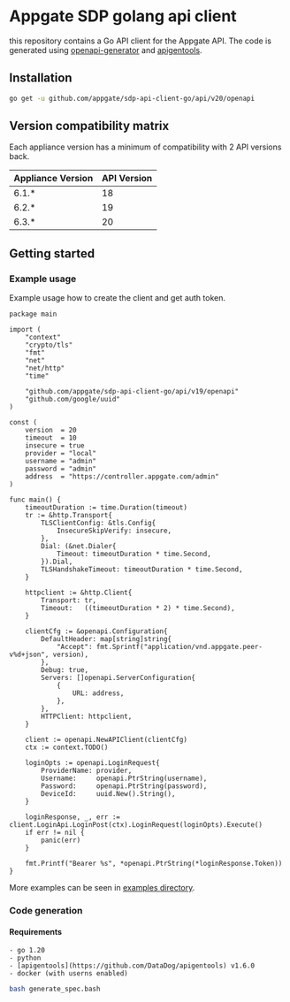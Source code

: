 # Appgate SDP golang api client

this repository contains a Go API client for the Appgate API.
The code is generated using [openapi-generator](https://github.com/OpenAPITools/openapi-generator) and [apigentools](https://github.com/DataDog/apigentools).


## Installation

```sh
go get -u github.com/appgate/sdp-api-client-go/api/v20/openapi
```

## Version compatibility matrix

Each appliance version has a minimum of compatibility with 2 API versions back.

| Appliance Version 	| API Version 	|
|-------------------	|-------------	|
| 6.1.*             	| 18          	|
| 6.2.*             	| 19          	|
| 6.3.*             	| 20          	|



## Getting started

### Example usage

Example usage how to create the client and get auth token.

```golang
package main

import (
	"context"
	"crypto/tls"
	"fmt"
	"net"
	"net/http"
	"time"

	"github.com/appgate/sdp-api-client-go/api/v19/openapi"
	"github.com/google/uuid"
)

const (
	version  = 20
	timeout  = 10
	insecure = true
	provider = "local"
	username = "admin"
	password = "admin"
	address  = "https://controller.appgate.com/admin"
)

func main() {
	timeoutDuration := time.Duration(timeout)
	tr := &http.Transport{
		TLSClientConfig: &tls.Config{
			InsecureSkipVerify: insecure,
		},
		Dial: (&net.Dialer{
			Timeout: timeoutDuration * time.Second,
		}).Dial,
		TLSHandshakeTimeout: timeoutDuration * time.Second,
	}

	httpclient := &http.Client{
		Transport: tr,
		Timeout:   ((timeoutDuration * 2) * time.Second),
	}

	clientCfg := &openapi.Configuration{
		DefaultHeader: map[string]string{
			"Accept": fmt.Sprintf("application/vnd.appgate.peer-v%d+json", version),
		},
		Debug: true,
		Servers: []openapi.ServerConfiguration{
			{
				URL: address,
			},
		},
		HTTPClient: httpclient,
	}

	client := openapi.NewAPIClient(clientCfg)
	ctx := context.TODO()

	loginOpts := openapi.LoginRequest{
		ProviderName: provider,
		Username:     openapi.PtrString(username),
		Password:     openapi.PtrString(password),
		DeviceId:     uuid.New().String(),
	}

	loginResponse, _, err := client.LoginApi.LoginPost(ctx).LoginRequest(loginOpts).Execute()
	if err != nil {
		panic(err)
	}

	fmt.Printf("Bearer %s", *openapi.PtrString(*loginResponse.Token))
}
```

More examples can be seen in [examples directory](./_examples/).



### Code generation

#### Requirements
	- go 1.20
	- python
	- [apigentools](https://github.com/DataDog/apigentools) v1.6.0
	- docker (with userns enabled)

```sh
bash generate_spec.bash
```

